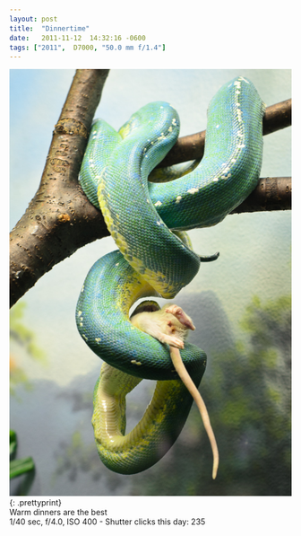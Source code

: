 ```yaml
---
layout: post
title:  "Dinnertime"
date:   2011-11-12  14:32:16 -0600
tags: ["2011",  D7000, "50.0 mm f/1.4"]
---
```

![:title](/images/2011/2011_1112_D7K3167.jpg)
{: .prettyprint}  
Warm dinners are the best  
1/40 sec, f/4.0, ISO 400 - Shutter clicks this day: 235